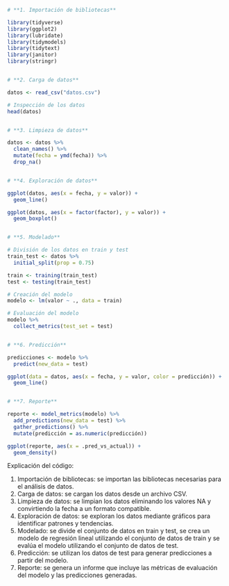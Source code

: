 ```r
# **1. Importación de bibliotecas**

library(tidyverse)
library(ggplot2)
library(lubridate)
library(tidymodels)
library(tidytext)
library(janitor)
library(stringr)


# **2. Carga de datos**

datos <- read_csv("datos.csv")

# Inspección de los datos
head(datos)


# **3. Limpieza de datos**

datos <- datos %>%
  clean_names() %>%
  mutate(fecha = ymd(fecha)) %>%
  drop_na()


# **4. Exploración de datos**

ggplot(datos, aes(x = fecha, y = valor)) +
  geom_line()

ggplot(datos, aes(x = factor(factor), y = valor)) +
  geom_boxplot()


# **5. Modelado**

# División de los datos en train y test
train_test <- datos %>%
  initial_split(prop = 0.75)

train <- training(train_test)
test <- testing(train_test)

# Creación del modelo
modelo <- lm(valor ~ ., data = train)

# Evaluación del modelo
modelo %>%
  collect_metrics(test_set = test)


# **6. Predicción**

predicciones <- modelo %>%
  predict(new_data = test)

ggplot(data = datos, aes(x = fecha, y = valor, color = predicción)) +
  geom_line()


# **7. Reporte**

reporte <- model_metrics(modelo) %>%
  add_predictions(new_data = test) %>%
  gather_predictions() %>%
  mutate(predicción = as.numeric(predicción))

ggplot(reporte, aes(x = .pred_vs_actual)) +
  geom_density()
```

Explicación del código:

1. Importación de bibliotecas: se importan las bibliotecas necesarias para el análisis de datos.
2. Carga de datos: se cargan los datos desde un archivo CSV.
3. Limpieza de datos: se limpian los datos eliminando los valores NA y convirtiendo la fecha a un formato compatible.
4. Exploración de datos: se exploran los datos mediante gráficos para identificar patrones y tendencias.
5. Modelado: se divide el conjunto de datos en train y test, se crea un modelo de regresión lineal utilizando el conjunto de datos de train y se evalúa el modelo utilizando el conjunto de datos de test.
6. Predicción: se utilizan los datos de test para generar predicciones a partir del modelo.
7. Reporte: se genera un informe que incluye las métricas de evaluación del modelo y las predicciones generadas.